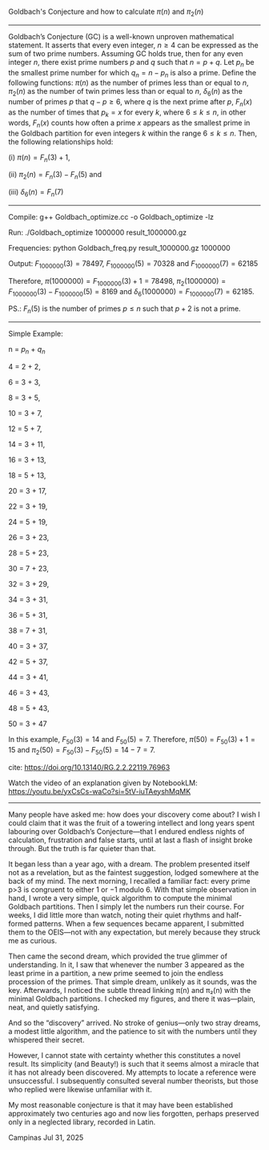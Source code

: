 Goldbach's Conjecture and how to calculate $\pi(n)$ and $\pi_2(n)$

-----------------------------------------------------

Goldbach’s Conjecture (GC) is a well-known unproven mathematical statement. It asserts that every even integer,
 $n\geq 4$ can be expressed as the sum of two prime numbers. Assuming GC holds true, then for any even integer $n$, there exist prime 
 numbers $p$ and $q$ such that $n = p + q$. Let $p_n$ be the smallest prime number for which $q_n= n-p_n$ is also a prime. Define the following functions:
	$\pi(n)$ as the number of primes less than or equal to $n$, $\pi_2(n)$ as the number of twin primes less than or equal to $n$, $\delta_{6}(n)$ as the number of primes $p$ that $q-p \geq 6$, where $q$ is the next prime after $p$, $F_{n}(x)$ as the number of times that $p_k=x$ for every $k$, where $6 \leq k \leq n$, in other words, $F_{n}(x)$ counts how often a prime $x$ appears as the smallest prime in the Goldbach partition for even integers $k$ within the range $6 \leq k \leq n$. Then, the following relationships hold: 
 
 (i) $\pi(n) = F_n(3)+1$, 
 
 (ii) $\pi_2(n) =F_n(3)-F_n(5)$ and 
 
 (iii) $\delta_6(n) = F_n(7)$

-----------------------------------------------------

 Compile: g++ Goldbach_optimize.cc -o Goldbach_optimize -lz

 Run: ./Goldbach_optimize 1000000 result_1000000.gz

 Frequencies: python Goldbach_freq.py result_1000000.gz 1000000

 Output: $F_{1000000}(3)=78497$, $F_{1000000}(5)=70328$ and $F_{1000000}(7)=62185$
 
 Therefore, $\pi(1000000) = F_{1000000}(3)+1 = 78498$,   $\pi_2(1000000)=F_{1000000}(3) - F_{1000000}(5) = 8169$ and $\delta_6(1000000)=F_{1000000}(7)=62185$.
 
        
PS.: $F_n(5)$ is the number of primes $p \leq n$ such that $p+2$ is not a prime.

------------------------------------------------------

Simple Example:

n = $p_n$ + $q_n$

4 = 2 + 2,

6 = 3 + 3,

8 = 3 + 5,

10 = 3 + 7,

12 = 5 + 7,

14 = 3 + 11,

16 = 3 + 13,

18 = 5 + 13,

20 = 3 + 17,

22 = 3 + 19,

24 = 5 + 19,

26 = 3 + 23,

28 = 5 + 23,

30 = 7 + 23,

32 = 3 + 29,

34 = 3 + 31,

36 = 5 + 31,

38 = 7 + 31,

40 = 3 + 37,

42 = 5 + 37,

44 = 3 + 41,

46 = 3 + 43,

48 = 5 + 43,

50 = 3 + 47


In this example, $F_{50}(3) = 14$ and $F_{50}(5) = 7$.
Therefore, $\pi(50) = F_{50}(3) + 1 = 15$ and $\pi_{2}(50) = F_{50}(3) - F_{50}(5) = 14 - 7 = 7$.

cite: https://doi.org/10.13140/RG.2.2.22119.76963

Watch the video of an explanation given by NotebookLM: https://youtu.be/yxCsCs-waCo?si=5tV-iuTAeyshMqMK


--------------------------------------------------

Many people have asked me: how does your discovery come about? 
I wish I could claim that it was the fruit of a towering intellect and 
long years spent labouring over Goldbach’s Conjecture—that I endured 
endless nights of calculation, frustration and false starts, until 
at last a flash of insight broke through. But the truth is far quieter 
than that.

It began less than a year ago, with a dream. The problem presented itself 
not as a revelation, but as the faintest suggestion, lodged somewhere 
at the back of my mind. The next morning, I recalled a familiar fact: 
every prime p>3 is congruent to either 1 or −1 modulo 6. With that simple 
observation in hand, I wrote a very simple, quick algorithm to compute 
the minimal Goldbach partitions. Then I simply let the numbers run their course. 
For weeks, I did little more than watch, noting their quiet rhythms and 
half-formed patterns. When a few sequences became apparent, 
I submitted them to the OEIS—not with any expectation, but merely 
because they struck me as curious.

Then came the second dream, which provided the true glimmer of understanding. 
In it, I saw that whenever the number 3 appeared as the least prime in a partition, 
a new prime seemed to join the endless procession of the primes. That simple dream, 
unlikely as it sounds, was the key. Afterwards, I noticed the subtle 
thread linking π(n) and π₂(n) with the minimal Goldbach partitions. 
I checked my figures, and there it was—plain, neat, and quietly satisfying.

And so the “discovery” arrived. No stroke of genius—only two stray dreams, 
a modest little algorithm, and the patience to sit with the numbers until 
they whispered their secret.

However, I cannot state with certainty whether this constitutes a novel result. 
Its simplicity (and Beauty!) is such that it seems almost a miracle that it has not already 
been discovered. My attempts to locate a reference were unsuccessful. 
I subsequently consulted several number theorists, but those who replied 
were likewise unfamiliar with it. 

My most reasonable conjecture is that it may have been established 
approximately two centuries ago and now lies forgotten, perhaps preserved 
only in a neglected library, recorded in Latin.

Campinas Jul 31, 2025
